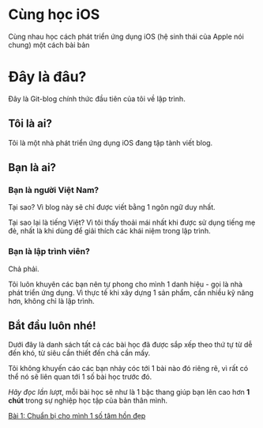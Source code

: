 # Cùng học iOS
Cùng nhau học cách phát triển ứng dụng iOS (hệ sinh thái của Apple nói chung) một cách bài bản

# Đây là đâu?
Đây là Git-blog chính thức đầu tiên của tôi về lập trình.

## Tôi là ai?
Tôi là một nhà phát triển ứng dụng iOS đang tập tành viết blog.

## Bạn là ai?
### Bạn là người Việt Nam?

Tại sao? Vì blog này sẽ chỉ được viết bằng 1 ngôn ngữ duy nhất.

Tại sao lại là tiếng Việt? Vì tôi thấy thoải mái nhất khi được sử dụng tiếng mẹ đẻ, nhất là khi dùng để giải thích các khái niệm trong lập trình.

### Bạn là lập trình viên?

Chả phải.

Tôi luôn khuyên các bạn nên tự phong cho mình 1 danh hiệu - gọi là nhà phát triển ứng dụng. Vì thực tế khi xây dựng 1 sản phẩm, cần nhiều kỹ năng hơn, không chỉ là lập trình.


## Bắt đầu luôn nhé!
Dưới đây là danh sách tất cả các bài học đã được sắp xếp theo thứ tự từ dễ đến khó, từ siêu cần thiết đến chả cần mấy.

Tôi không khuyến cáo các bạn nhảy cóc tới 1 bài nào đó riêng rẽ, vì rất có thể nó sẽ liên quan tới 1 số bài học trước đó.

_Hãy đọc lần lượt_, mỗi bài học sẽ như là 1 bậc thang giúp bạn lên cao hơn **1 chút** trong sự nghiệp học tập của bản thân mình.

[Bài 1: Chuẩn bị cho mình 1 số tâm hồn đẹp](https://github.com/gallgall/cung-hoc-ios/wiki/Bài-1:-Chuẩn-bị-cho-mình-1-số-tâm-hồn-đẹp)
